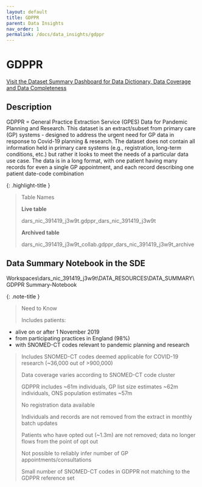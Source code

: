 ```yaml
---
layout: default
title: GDPPR
parent: Data Insights
nav_order: 1
permalink: /docs/data_insights/gdppr
---
```


# GDPPR

<span class="fs-3">
  <a href="https://github.com/BHFDSC/cvd-covid-tre-dashboard" class="btn" target="_blank">Visit the Dataset Summary Dashboard for Data Dictionary, Data Coverage and Data Completeness</a>
</span>

## Description

GDPPR = General Practice Extraction Service (GPES) Data for Pandemic Planning and Research. This dataset is an extract/subset from primary care (GP) systems - designed to address the urgent need for GP data in response to Covid-19 planning & research. The dataset does not contain all information held in primary care systems (e.g., registration, long-term conditions, etc.) but rather it looks to meet the needs of a particular data use case. The data is in a long format, with one patient having many records for even a single GP appointment, and each record describing one patient date-code combination


{: .highlight-title }
> Table Names
>
> **Live table**
> >
> dars_nic_391419_j3w9t.gdppr_dars_nic_391419_j3w9t
>
> **Archived table**
> >
> dars_nic_391419_j3w9t_collab.gdppr_dars_nic_391419_j3w9t_archive

## Data Summary Notebook in the SDE

Workspaces\dars_nic_391419_j3w9t\DATA_RESOURCES\DATA_SUMMARY\GDPPR Summary-Notebook

{: .note-title }
> Need to Know
>
> Includes patients:
* alive on or after 1 November 2019
* from participating practices in England (98%)
* with SNOMED-CT codes relevant to pandemic planning and research
>
> Includes SNOMED-CT codes deemed applicable for COVID-19 research (~36,000 out of >900,000)
>
> Data coverage varies according to SNOMED-CT code cluster
>
> GDPPR includes ~61m individuals, GP list size estimates ~62m individuals, ONS population estimates ~57m
>
> No registration data available
>
> Individuals and records are not removed from the extract in monthly batch updates
>
> Patients who have opted out (~1.3m) are not removed; data no longer flows from the point of opt out
>
> Not possible to reliably infer number of GP appointments/consultations
>
> Small number of SNOMED-CT codes in GDPPR not matching to the GDPPR reference set

